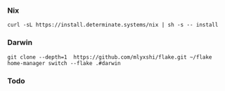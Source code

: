### Nix
```
curl -sL https://install.determinate.systems/nix | sh -s -- install
```

### Darwin
```
git clone --depth=1  https://github.com/mlyxshi/flake.git ~/flake
home-manager switch --flake .#darwin
```


### Todo